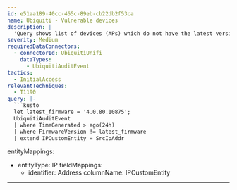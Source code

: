 ```yaml
---
id: e51aa189-40cc-465c-89eb-cb22db2f53ca
name: Ubiquiti - Vulnerable devices
description: |
  'Query shows list of devices (APs) which do not have the latest version of firmware installed.'
severity: Medium
requiredDataConnectors:
  - connectorId: UbiquitiUnifi
    dataTypes:
      - UbiquitiAuditEvent
tactics:
  - InitialAccess
relevantTechniques:
  - T1190
query: |-
  ```kusto
  let latest_firmware = '4.0.80.10875';
  UbiquitiAuditEvent
  | where TimeGenerated > ago(24h)
  | where FirmwareVersion != latest_firmware
  | extend IPCustomEntity = SrcIpAddr
  ```
entityMappings:
  - entityType: IP
    fieldMappings:
      - identifier: Address
        columnName: IPCustomEntity
---
```


